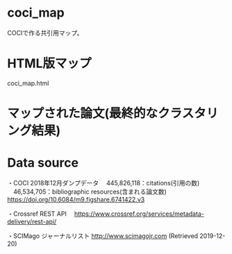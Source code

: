 # coci_map
COCIで作る共引用マップ。

# HTML版マップ
coci_map.html

# マップされた論文(最終的なクラスタリング結果)


# Data source  
・COCI 2018年12月ダンプデータ
　445,826,118：citations(引用の数)
　46,534,705：bibliographic resources(含まれる論文数)
　https://doi.org/10.6084/m9.figshare.6741422.v3

・Crossref REST API
　https://www.crossref.org/services/metadata-delivery/rest-api/

・SCIMago ジャーナルリスト
  http://www.scimagojr.com (Retrieved 2019-12-20)
